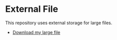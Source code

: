 # External File

This repository uses external storage for large files.

- [Download my large file](https://drive.google.com/file/d/1rSabgGQDzPYVuoWZgN1E2J4AtH3MNJ5A/view?usp=drive_link)
